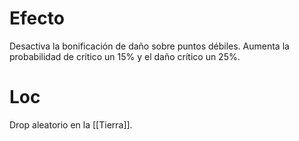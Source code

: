 # Efecto
  
Desactiva la bonificación de daño sobre puntos débiles. Aumenta la probabilidad de crítico un 15% y el daño crítico un 25%.
# Loc
Drop aleatorio en la [[Tierra]].
